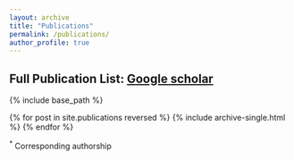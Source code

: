 ```yaml
---
layout: archive
title: "Publications"
permalink: /publications/
author_profile: true
---
```


## Full Publication List: [Google scholar](https://scholar.google.com.sg/citations?user=MAG909MAAAAJ&hl=en)

<!-- 
{% if author.googlescholar %}
  You can also find my articles on <u><a href="{{author.googlescholar}}">my Google Scholar profile</a>.</u>
{% endif %} -->

{% include base_path %}

{% for post in site.publications reversed %}
  {% include archive-single.html %}
{% endfor %}


<sup>*</sup> Corresponding authorship
